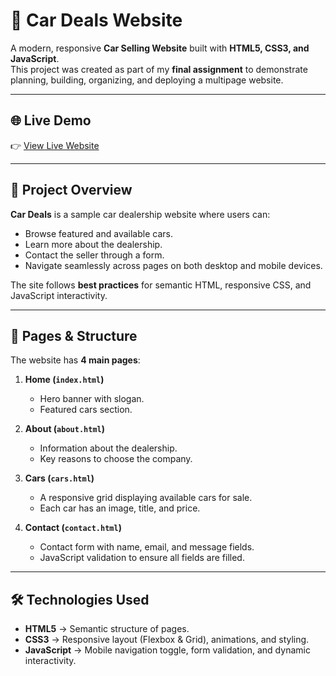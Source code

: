 # 🚗 Car Deals Website

A modern, responsive **Car Selling Website** built with **HTML5, CSS3, and JavaScript**.  
This project was created as part of my **final assignment** to demonstrate planning, building, organizing, and deploying a multipage website.

---

## 🌐 Live Demo
👉 [View Live Website](https://paulkioko420.github.io/plp-webtechnologies-classroom-july2025-july-2025-final-project-and-deployment-Final-Project-and-Depl/)  

---

## 📖 Project Overview
**Car Deals** is a sample car dealership website where users can:  
- Browse featured and available cars.  
- Learn more about the dealership.  
- Contact the seller through a form.  
- Navigate seamlessly across pages on both desktop and mobile devices.  

The site follows **best practices** for semantic HTML, responsive CSS, and JavaScript interactivity.  

---

## 🧭 Pages & Structure
The website has **4 main pages**:

1. **Home (`index.html`)**  
   - Hero banner with slogan.  
   - Featured cars section.  

2. **About (`about.html`)**  
   - Information about the dealership.  
   - Key reasons to choose the company.  

3. **Cars (`cars.html`)**  
   - A responsive grid displaying available cars for sale.  
   - Each car has an image, title, and price.  

4. **Contact (`contact.html`)**  
   - Contact form with name, email, and message fields.  
   - JavaScript validation to ensure all fields are filled.  

---

## 🛠️ Technologies Used
- **HTML5** → Semantic structure of pages.  
- **CSS3** → Responsive layout (Flexbox & Grid), animations, and styling.  
- **JavaScript** → Mobile navigation toggle, form validation, and dynamic interactivity.  





